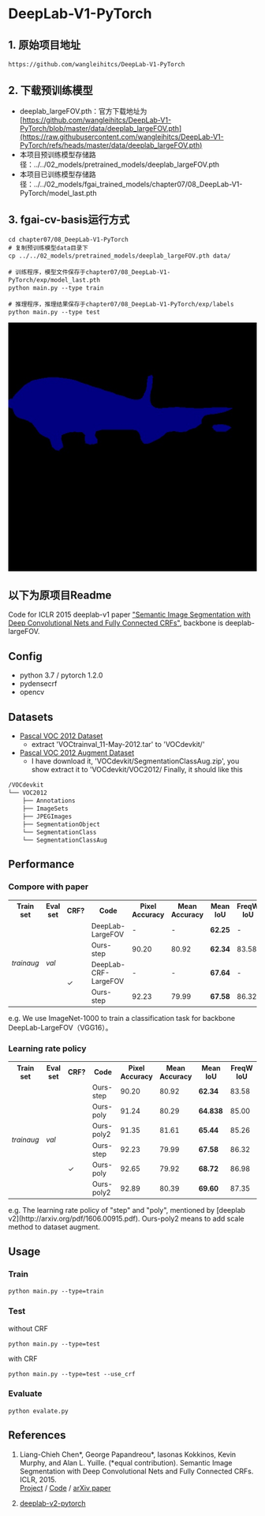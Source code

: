 # DeepLab-V1-PyTorch

## 1. 原始项目地址
```
https://github.com/wangleihitcs/DeepLab-V1-PyTorch
```
## 2. 下载预训练模型
- deeplab_largeFOV.pth：官方下载地址为[https://github.com/wangleihitcs/DeepLab-V1-PyTorch/blob/master/data/deeplab_largeFOV.pth](https://raw.githubusercontent.com/wangleihitcs/DeepLab-V1-PyTorch/refs/heads/master/data/deeplab_largeFOV.pth)
- 本项目预训练模型存储路径：../../02_models/pretrained_models/deeplab_largeFOV.pth
- 本项目已训练模型存储路径：../../02_models/fgai_trained_models/chapter07/08_DeepLab-V1-PyTorch/model_last.pth
## 3. fgai-cv-basis运行方式
```
cd chapter07/08_DeepLab-V1-PyTorch
# 复制预训练模型data目录下
cp ../../02_models/pretrained_models/deeplab_largeFOV.pth data/

# 训练程序，模型文件保存于chapter07/08_DeepLab-V1-PyTorch/exp/model_last.pth
python main.py --type train

# 推理程序，推理结果保存于chapter07/08_DeepLab-V1-PyTorch/exp/labels
python main.py --type test
```
![alt text](pred.jpg)

## 以下为原项目Readme


Code for ICLR 2015 deeplab-v1 paper ["Semantic Image Segmentation with Deep Convolutional Nets and Fully Connected CRFs"](http://arxiv.org/pdf/1412.7062.pdf), backbone is deeplab-largeFOV.

## Config
- python 3.7 / pytorch 1.2.0
- pydensecrf
- opencv

## Datasets
- [Pascal VOC 2012 Dataset](http://host.robots.ox.ac.uk/pascal/VOC/voc2012/)
    - extract 'VOCtrainval_11-May-2012.tar' to 'VOCdevkit/'
- [Pascal VOC 2012 Augment Dataset](https://github.com/shelhamer/fcn.berkeleyvision.org/tree/master/data/pascal)
    - I have download it, 'VOCdevkit/SegmentationClassAug.zip', you show extract it to 'VOCdevkit/VOC2012/
Finally, it should like this
```
/VOCdevkit
└── VOC2012
    ├── Annotations
    ├── ImageSets
    ├── JPEGImages
    ├── SegmentationObject
    └── SegmentationClass
    └── SegmentationClassAug
```

## Performance
### Compore with paper
<table>
    <tr>
        <th>Train set</th>
        <th>Eval set</th>
        <th>CRF?</th>
        <th>Code</th>
        <th>Pixel<br>Accuracy</th>
        <th>Mean<br>Accuracy</th>
        <th>Mean IoU</th>
        <th>FreqW IoU</th>
    </tr>
    <tr>
        <td rowspan="4">
            <i>trainaug</i><br>
        </td>
        <td rowspan="4"><i>val</i></td>
        <td rowspan="2"></td>
        <td>DeepLab-LargeFOV</td>
        <td>-</td>
        <td>-</td>
        <td><strong>62.25</strong></td>
        <td>-</td>
    </tr>
    <tr>
        <td>Ours-step</td>
        <td>90.20</td>
        <td>80.92</td>
        <td><strong>62.34</td>
        <td>83.58</td>
    </tr>
    <tr>
        <td rowspan="2">&#10003;</td>
        <td>DeepLab-CRF-LargeFOV</td>
        <td>-</td>
        <td>-</td>
        <td><strong>67.64</strong></td>
        <td>-</td>
    </tr>
    <tr>
        <td>Ours-step</td>
        <td>92.23</td>
        <td>79.99</td>
        <td><strong>67.58</strong></td>
        <td>86.32</td>
    </tr>
</table>
e.g. We use ImageNet-1000 to train a classification task for backbone DeepLab-LargeFOV（VGG16）。

### Learning rate policy
<table>
    <tr>
        <th>Train set</th>
        <th>Eval set</th>
        <th>CRF?</th>
        <th>Code</th>
        <th>Pixel<br>Accuracy</th>
        <th>Mean<br>Accuracy</th>
        <th>Mean IoU</th>
        <th>FreqW IoU</th>
    </tr>
    <tr>
        <td rowspan="6">
            <i>trainaug</i>
        </td>
        <td rowspan="6"><i>val</i></td>
        <td rowspan="3"></td>
        <td>Ours-step</td>
        <td>90.20</td>
        <td>80.92</td>
        <td><strong>62.34</td>
        <td>83.58</td>
    </tr>
    <tr>
        <td>Ours-poly</td>
        <td>91.24</td>
        <td>80.29</td>
        <td><strong>64.838</td>
        <td>85.00</td>
    </tr>
    <tr>
        <td>Ours-poly2</td>
        <td>91.35</td>
        <td>81.61</td>
        <td><strong>65.44</td>
        <td>85.26</td>
    </tr>
    <tr>
        <td rowspan="3">&#10003;</td>
        <td>Ours-step</td>
        <td>92.23</td>
        <td>79.99</td>
        <td><strong>67.58</strong></td>
        <td>86.32</td>
    </tr>
    <tr>
        <td>Ours-poly</td>
        <td>92.65</td>
        <td>79.92</td>
        <td><strong>68.72</strong></td>
        <td>86.98</td>
    </tr>
    <tr>
        <td>Ours-poly2</td>
        <td>92.89</td>
        <td>80.39</td>
        <td><strong>69.60</strong></td>
        <td>87.35</td>
    </tr>
</table>
e.g. The learning rate policy of "step" and "poly", mentioned by [deeplab v2](http://arxiv.org/pdf/1606.00915.pdf). Ours-poly2 means to add scale method to dataset augment.

## Usage
### Train
```
python main.py --type=train
```
### Test
without CRF
```
python main.py --type=test
```

with CRF
```
python main.py --type=test --use_crf
```

### Evaluate
```
python evalate.py
```

## References
1. Liang-Chieh Chen*, George Papandreou*, Iasonas Kokkinos, Kevin Murphy, and Alan L. Yuille. (*equal contribution). Semantic Image Segmentation with Deep Convolutional Nets and Fully Connected CRFs. ICLR,
2015.<br>
[Project](http://liangchiehchen.com/projects/DeepLab.html) /
[Code](https://bitbucket.org/aquariusjay/deeplab-public-ver2) / [arXiv
paper](http://arxiv.org/pdf/1412.7062.pdf)

2. [deeplab-v2-pytorch](https://github.com/kazuto1011/deeplab-pytorch)
